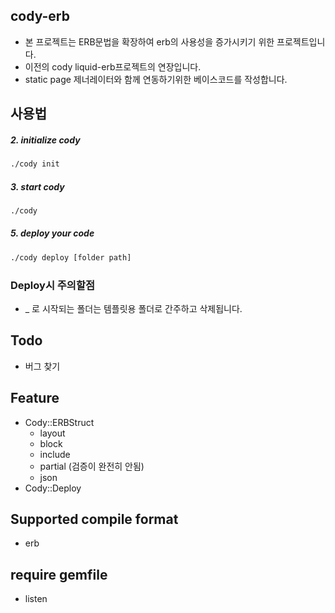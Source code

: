## cody-erb
  - 본 프로젝트는 ERB문법을 확장하여 erb의 사용성을 증가시키기 위한 프로젝트입니다.
  - 이전의 cody liquid-erb프로젝트의 연장입니다.
  - static page 제너레이터와 함께 연동하기위한 베이스코드를 작성합니다.

## 사용법

##### 2. initialize cody
```sh
./cody init
```

##### 3. start cody
```sh
./cody
```

##### 5. deploy your code
```sh
./cody deploy [folder path]
```

### Deploy시 주의할점
  - _ 로 시작되는 폴더는 템플릿용 폴더로 간주하고 삭제됩니다.

## Todo

 - 버그 찾기

## Feature
  - Cody::ERBStruct
    - layout
    - block
    - include
    - partial (검증이 완전히 안됨)
    - json
  - Cody::Deploy

## Supported compile format
  - erb

## require gemfile
  - listen